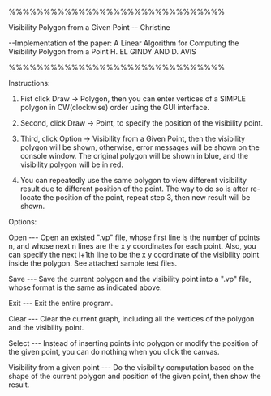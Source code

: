 %%%%%%%%%%%%%%%%%%%%%%%%%%%%%%%

Visibility Polygon from a Given Point -- Christine

--Implementation of the paper:
    A Linear Algorithm for Computing the Visibility Polygon from a Point
				        H. EL GINDY AND D. AVIS

%%%%%%%%%%%%%%%%%%%%%%%%%%%%%%%

Instructions:

1.	Fist click Draw -> Polygon, then you can enter vertices of a SIMPLE polygon in CW(clockwise) order using the GUI interface. 

2.	Second, click Draw -> Point, to specify the position of the visibility point.

3.	Third, click Option -> Visibility from a Given Point, then the visibility polygon will be shown, otherwise, error messages will be shown on the console window. The original polygon will be shown in blue, and the visibility polygon will be in red.

4.	You can repeatedly use the same polygon to view different visibility result due to different position of the point. The way to do so is after re-locate the position of the point, repeat step 3, then new result will be shown.

Options:

Open	---	Open an existed ".vp" file, whose first line is the number of points n, and whose next n lines are the x y coordinates for each point. Also, you can specify the next i+1th line to be the x y coordinate of the visibility point inside the polygon. See attached sample test files.

Save	---	Save the current polygon and the visibility point into a ".vp" file, whose format is the same as indicated above.

Exit	---	Exit the entire program.

Clear	---	Clear the current graph, including all the vertices of the polygon and the visibility point.

Select	---	Instead of inserting points into polygon or modify the position of the given point, you can do nothing when you click the canvas.

Visibility from a given point	---	Do the visibility computation based on the shape of the current polygon and position of the given point, then show the result.